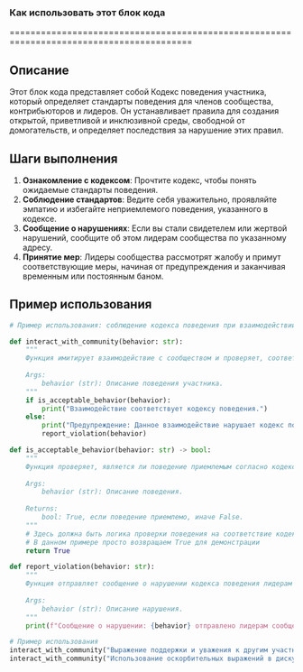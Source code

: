 ### Как использовать этот блок кода
=========================================================================================

Описание
-------------------------
Этот блок кода представляет собой Кодекс поведения участника, который определяет стандарты поведения для членов сообщества, контрибьюторов и лидеров. Он устанавливает правила для создания открытой, приветливой и инклюзивной среды, свободной от домогательств, и определяет последствия за нарушение этих правил.

Шаги выполнения
-------------------------
1. **Ознакомление с кодексом**: Прочтите кодекс, чтобы понять ожидаемые стандарты поведения.
2. **Соблюдение стандартов**: Ведите себя уважительно, проявляйте эмпатию и избегайте неприемлемого поведения, указанного в кодексе.
3. **Сообщение о нарушениях**: Если вы стали свидетелем или жертвой нарушений, сообщите об этом лидерам сообщества по указанному адресу.
4. **Принятие мер**: Лидеры сообщества рассмотрят жалобу и примут соответствующие меры, начиная от предупреждения и заканчивая временным или постоянным баном.

Пример использования
-------------------------

```python
# Пример использования: соблюдение кодекса поведения при взаимодействии в сообществе

def interact_with_community(behavior: str):
    """
    Функция имитирует взаимодействие с сообществом и проверяет, соответствует ли поведение кодексу.
    
    Args:
        behavior (str): Описание поведения участника.
    """
    if is_acceptable_behavior(behavior):
        print("Взаимодействие соответствует кодексу поведения.")
    else:
        print("Предупреждение: Данное взаимодействие нарушает кодекс поведения.")
        report_violation(behavior)

def is_acceptable_behavior(behavior: str) -> bool:
    """
    Функция проверяет, является ли поведение приемлемым согласно кодексу поведения.
    
    Args:
        behavior (str): Описание поведения.
    
    Returns:
        bool: True, если поведение приемлемо, иначе False.
    """
    # Здесь должна быть логика проверки поведения на соответствие кодексу
    # В данном примере просто возвращаем True для демонстрации
    return True

def report_violation(behavior: str):
    """
    Функция отправляет сообщение о нарушении кодекса поведения лидерам сообщества.
    
    Args:
        behavior (str): Описание нарушения.
    """
    print(f"Сообщение о нарушении: {behavior} отправлено лидерам сообщества.")

# Пример использования
interact_with_community("Выражение поддержки и уважения к другим участникам.")
interact_with_community("Использование оскорбительных выражений в дискуссии.")
```